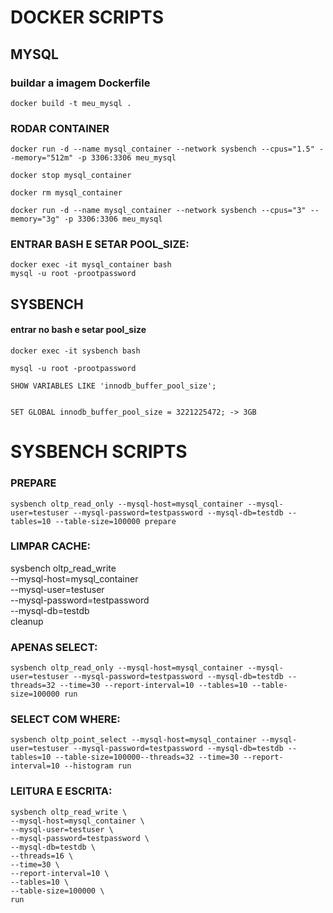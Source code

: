 # DOCKER SCRIPTS

## MYSQL

### buildar a imagem Dockerfile
    docker build -t meu_mysql .


### RODAR CONTAINER 
    docker run -d --name mysql_container --network sysbench --cpus="1.5" --memory="512m" -p 3306:3306 meu_mysql

    docker stop mysql_container

    docker rm mysql_container

    docker run -d --name mysql_container --network sysbench --cpus="3" --memory="3g" -p 3306:3306 meu_mysql
    

### ENTRAR BASH E SETAR POOL_SIZE:
    
    docker exec -it mysql_container bash
    mysql -u root -prootpassword



## SYSBENCH

#### entrar no bash e setar pool_size

    docker exec -it sysbench bash
    
    mysql -u root -prootpassword

    SHOW VARIABLES LIKE 'innodb_buffer_pool_size';

    
    SET GLOBAL innodb_buffer_pool_size = 3221225472; -> 3GB



    






# SYSBENCH SCRIPTS

### PREPARE

    sysbench oltp_read_only --mysql-host=mysql_container --mysql-user=testuser --mysql-password=testpassword --mysql-db=testdb --tables=10 --table-size=100000 prepare


### LIMPAR CACHE:

sysbench oltp_read_write \
  --mysql-host=mysql_container \
  --mysql-user=testuser \
  --mysql-password=testpassword \
  --mysql-db=testdb \
  cleanup



### APENAS SELECT: 
    
    sysbench oltp_read_only --mysql-host=mysql_container --mysql-user=testuser --mysql-password=testpassword --mysql-db=testdb --threads=32 --time=30 --report-interval=10 --tables=10 --table-size=100000 run

### SELECT COM WHERE:
    sysbench oltp_point_select --mysql-host=mysql_container --mysql-user=testuser --mysql-password=testpassword --mysql-db=testdb --tables=10 --table-size=100000--threads=32 --time=30 --report-interval=10 --histogram run
        

### LEITURA E ESCRITA:

    sysbench oltp_read_write \
    --mysql-host=mysql_container \
    --mysql-user=testuser \
    --mysql-password=testpassword \
    --mysql-db=testdb \
    --threads=16 \
    --time=30 \
    --report-interval=10 \
    --tables=10 \
    --table-size=100000 \
    run




